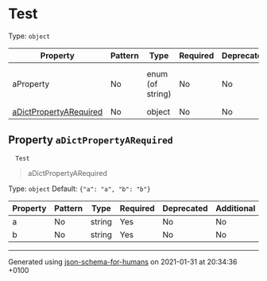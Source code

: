 # Test

Type: `object`

| Property | Pattern | Type | Required | Deprecated | Additional | Description |
| -------- | ------- | ---- | -------- | ---------- | ---------- | ----------- |
|aProperty|No|enum (of string)|No|No| No|This is the description from the definition|
| [aDictPropertyARequired](#aDictPropertyARequired)|No|object|No|No| No||

  ## <a name="aDictPropertyARequired"></a>Property `aDictPropertyARequired`

      Test
 >   aDictPropertyARequired

Type: `object`
             Default: `{"a": "a", "b": "b"}`

| Property | Pattern | Type | Required | Deprecated | Additional | Description |
| -------- | ------- | ---- | -------- | ---------- | ---------- | ----------- |
|a|No|string|Yes|No| No||
|b|No|string|Yes|No| No||

----------------------------------------------------------------------------------------------------------------------------
Generated using [json-schema-for-humans](https://github.com/coveooss/json-schema-for-humans) on 2021-01-31 at 20:34:36 +0100